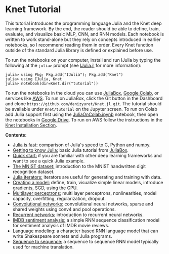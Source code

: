 # Knet Tutorial

This tutorial introduces the programming language Julia and the Knet deep learning
framework. By the end, the reader should be able to define, train, evaluate, and visualize
basic MLP, CNN, and RNN models.  Each notebook is written to work stand-alone but they rely
on concepts introduced in earlier notebooks, so I recommend reading them in order. Every
Knet function outside of the standard Julia library is defined or explained before use.

To run the notebooks on your computer, install and run IJulia by typing the following at the
`julia>` prompt (see [IJulia.jl](https://github.com/JuliaLang/IJulia.jl) for more
information):

```julia-repl
julia> using Pkg; Pkg.add("IJulia"); Pkg.add("Knet")
julia> using IJulia, Knet
julia> notebook(dir=Knet.dir("tutorial"))
```

To run the notebooks in the cloud you can use [JuliaBox](), [Google
Colab](https://colab.research.google.com/notebooks/welcome.ipynb), or services like
[AWS](http://aws.amazon.com). To run on JuliaBox, click the Git button in the Dashboard and
clone `https://github.com/denizyuret/Knet.jl.git`. The tutorial should be available under
`Knet/tutorial` on the Jupyter screen.  To run on Colab add Julia support first using the
[JuliaOnColab.ipynb](JuliaOnColab.ipynb) notebook, then open the notebooks in
[Google
Drive](https://drive.google.com/drive/folders/19D-R31unxZV_PUYYYpCfd-gnbdUiZfNb?usp=sharing).
To run on AWS follow the instructions in the [Knet Installation
Section](http://denizyuret.github.io/Knet.jl/latest/install.html#Using-Amazon-AWS-1).

**Contents:**
* [Julia is fast:](https://github.com/denizyuret/Knet.jl/blob/master/tutorial/00.Julia_is_fast.ipynb)
  comparison of Julia's speed to C, Python and numpy.
* [Getting to know Julia:](https://github.com/denizyuret/Knet.jl/blob/master/tutorial/10.Getting_to_know_Julia.ipynb)
  basic Julia tutorial from [JuliaBox](http://juliabox.com).
* [Quick start:](https://github.com/denizyuret/Knet.jl/blob/master/tutorial/15.quickstart.ipynb)
  if you are familiar with other deep learning frameworks and want to see a quick Julia example.
* [The MNIST dataset:](https://github.com/denizyuret/Knet.jl/blob/master/tutorial/20.mnist.ipynb)
  introduction to the MNIST handwritten digit recognition dataset.
* [Julia iterators:](https://github.com/denizyuret/Knet.jl/blob/master/tutorial/25.iterators.ipynb)
  iterators are useful for generating and training with data.
* [Creating a model:](https://github.com/denizyuret/Knet.jl/blob/master/tutorial/30.lin.ipynb)
  define, train, visualize simple linear models, introduce gradients, SGD, using the GPU.
* [Multilayer perceptrons:](https://github.com/denizyuret/Knet.jl/blob/master/tutorial/40.mlp.ipynb)
  multi layer perceptrons, nonlinearities, model capacity, overfitting, regularization, dropout.
* [Convolutional networks:](https://github.com/denizyuret/Knet.jl/blob/master/tutorial/50.cnn.ipynb)
  convolutional neural networks, sparse and shared weights using conv4 and pool operations.
* [Recurrent networks:](https://github.com/denizyuret/Knet.jl/blob/master/tutorial/60.rnn.ipynb)
  introduction to recurrent neural networks.
* [IMDB sentiment analysis:](https://github.com/denizyuret/Knet.jl/blob/master/tutorial/70.imdb.ipynb)
  a simple RNN sequence classification model for sentiment analysis of IMDB movie reviews.
* [Language modeling:](https://github.com/denizyuret/Knet.jl/blob/master/tutorial/80.charlm.ipynb)
  a character based RNN language model that can write Shakespeare sonnets and Julia programs.
* [Sequence to sequence:](https://github.com/denizyuret/Knet.jl/blob/master/tutorial/90.s2s.ipynb)
  a sequence to sequence RNN model typically used for machine translation.

